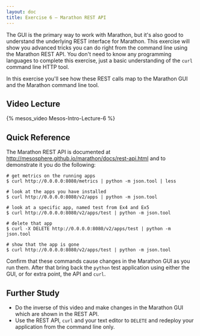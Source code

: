 ```yaml
---
layout: doc
title: Exercise 6 – Marathon REST API
---
```


The GUI is the primary way to work with Marathon, but it's also good to
understand the underlying REST interface for Marathon.  This exercise will show
you advanced tricks you can do right from the command line using the Marathon
REST API.  You don't need to know any programming languages to complete this
exercise, just a basic understanding of the ``curl`` command line HTTP tool.

In this exercise you'll see how these REST calls map to the Marathon GUI and the Marathon
command line tool.

Video Lecture
-------------

{% mesos_video Mesos-Intro-Lecture-6 %}


Quick Reference
---------------

The Marathon REST API is documented at http://mesosphere.github.io/marathon/docs/rest-api.html and to demonstrate it you do the following:

```
# get metrics on the running apps
$ curl http://0.0.0.0:8080/metrics | python -m json.tool | less

# look at the apps you have installed
$ curl http://0.0.0.0:8080/v2/apps | python -m json.tool

# look at a specific app, named test from Ex4 and Ex5
$ curl http://0.0.0.0:8080/v2/apps/test | python -m json.tool

# delete that app
$ curl -X DELETE http://0.0.0.0:8080/v2/apps/test | python -m json.tool

# show that the app is gone
$ curl http://0.0.0.0:8080/v2/apps/test | python -m json.tool
```

Confirm that these commands cause changes in the Marathon GUI as you run them.  After that bring back the ``python`` test application using either the GUI, or for extra point, the API and ``curl``.

Further Study
-------------

* Do the inverse of this video and make changes in the Marathon GUI which are shown in the REST API.
* Use the REST API, ``curl`` and your text editor to ``DELETE`` and redeploy your application from the command line only.

